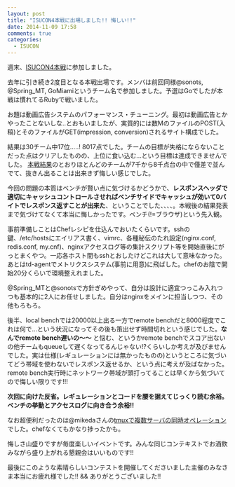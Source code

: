 ```yaml
---
layout: post
title: "ISUCON4本戦に出場しました!! 悔しい!!"
date: 2014-11-09 17:58
comments: true
categories: 
  - ISUCON
---
```


週末、[ISUCON4本戦](http://isucon.net/archives/cat_1024989.html)に参加しました。

<!--more-->

去年に引き続き2度目となる本戦出場です。メンバは前回同様@sonots, @Spring_MT, GoMiamiというチーム名で参加しました。予選はGoでしたが本戦は慣れてるRubyで戦いました。

お題は動画広告システムのパフォーマンス・チューニング。最初は動画広告とかやったことないしな..とおもいましたが、実質的には数MのファイルのPOST(入稿)とそのファイルがGET(impression, conversion)されるサイト構成でした。

結果は30チーム中17位.....! 8017点でした。チームの目標が失格にならないことだった点はクリアしたものの、上位に食い込む...という目標は達成できませんでした。 [本戦結果](http://isucon.net/archives/41187491.html)のとおりほとんどのチームが7千から8千点台の中で僅差で並んでて、抜きん出ることは出来きず悔しい感じでした。

今回の問題の本質はベンチが賢い点に気づけるかどうかで、**レスポンスヘッダで適切にキャッシュコントロールさせればベンチサイドでキャッシュが効いて0バイトでレスポンス返すことが出来た**、ということでした、、、、。本戦後の結果発表まで気づけてなくて本当に悔しかったです。ベンチ(!=ブラウザ)という先入観。

事前準備しことはChefレシピを仕込んでおいたくらいです。sshの鍵、/etc/hostsにエイリアス書く、vimrc、各種秘伝のたれ設定(nginx.conf, redis.conf, my.cnf)、nginxアクセスログ等の集計スクリプト等を開始直後にがっとまくやつ。一応各ホスト間もsshとおしたけどこれは大して意味なかった。あとはtd-agentでメトリクスシステム(事前に用意)に飛ばした。chefのお陰で開始20分くらいで環境整えれました。

@Spring_MTと@sonotsで方針ぎめやって、自分は設計に適宜つっこみ入れつつも基本的に2人にお任せしました。自分はnginxをメインに担当しつつ、その他もろもろ。

後半、local benchでは20000以上出る一方でremote benchだと8000程度でこれは何で...という状況になってその後も策出せず時間切れという感じでした。**なんでremote bench遅いの〜〜** と悩む、というかremote benchでスコア出ないの他チームもqueueして遅くなってるんじゃない!?くらいしか考えが及びませんでした。実は仕様(レギュレーションには無かったものの)というところに気づいてどう帯域を使わないでレスポンス返せるか、という点に考えが及ばなかった。remote bench実行時にネットワーク帯域が頭打ってることは早くから気づいてので悔しい限りです!!! 

**次回に向けた反省。レギュレーションとコードを腰を据えてじっくり読む余裕。ベンチの挙動とアクセスログに向き合う余裕!!**

なお超便利だったのは@mikedaさんの[tmuxで複数サーバの同時オペレーション](http://tech.naviplus.co.jp/2014/01/09/tmux%E3%81%A7%E8%A4%87%E6%95%B0%E3%82%B5%E3%83%BC%E3%83%90%E3%81%AE%E5%90%8C%E6%99%82%E3%82%AA%E3%83%9A%E3%83%AC%E3%83%BC%E3%82%B7%E3%83%A7%E3%83%B3/)でした。chefなくてもかなり捗ったかも。

悔しさ山盛りですが毎度楽しいイベントです。みんな同じコンテキストでお酒飲みながら盛り上がれる懇親会はいいものです!!

最後にこのような素晴らしいコンテストを開催してくださいました主催のみなさま本当にお疲れ様でした!! && ありがとうございました!! 
